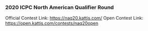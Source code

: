 ### 2020 ICPC North American Qualifier Round

Official Contest Link: https://naq20.kattis.com/
Open Contest Link: https://open.kattis.com/contests/naq20open